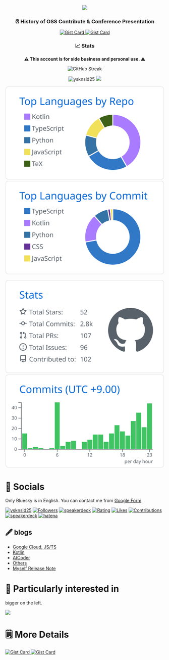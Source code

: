 <div align="center">
  <p>
    <img src="https://komarev.com/ghpvc/?username=ysknsid25" />
  </p>
</div>
<div align="center">
  <h3>⏰ History of OSS Contribute & Conference Presentation</h3>
  <p>
    <a href="https://gist.github.com/ysknsid25/636c808893a8cfe3433676b2e842db86">
      <img src="https://github-readme-stats.vercel.app/api/gist?id=636c808893a8cfe3433676b2e842db86" alt="Gist Card" />
    </a>
    <a href="https://gist.github.com/ysknsid25/69393a8630c62cf2f12da30bdd926f4f">
      <img src="https://github-readme-stats.vercel.app/api/gist?id=69393a8630c62cf2f12da30bdd926f4f" alt="Gist Card" />
    </a>
  </p>
  <h3>📈 Stats</h3>
  <p>
    <b>⚠️ This account is for side business and personal use. ⚠️</b>
  </p>
  <p>
    <img src="https://streak-stats.demolab.com?user=ysknsid25" alt="GitHub Streak" />
  </p>
  <p>
    <img height="180px" src="https://github-readme-stats.vercel.app/api/top-langs?username=ysknsid25&show_icons=true&locale=en&layout=compact" alt="ysknsid25" />
    <img height="180px" src="https://github-readme-stats.vercel.app/api?username=ysknsid25&show_icons=true&theme=transparent" />
  </p>
  <p>
    <img src="https://raw.githubusercontent.com/ysknsid25/ysknsid25/master/profile-summary-card-output/github/1-repos-per-language.svg" />
    <img src="https://raw.githubusercontent.com/ysknsid25/ysknsid25/master/profile-summary-card-output/github/2-most-commit-language.svg" />
  </p>
  <p>
    <img src="https://raw.githubusercontent.com/ysknsid25/ysknsid25/master/profile-summary-card-output/github/3-stats.svg" />
    <img src="https://raw.githubusercontent.com/ysknsid25/ysknsid25/master/profile-summary-card-output/github/4-productive-time.svg" />
  </p>
</div>

# 📱 Socials

Only Bluesky is in English. You can contact me from [Google Form](https://docs.google.com/forms/d/e/1FAIpQLSeH2yz8BRmSSYWsz_AwRfYbDZv3av4Spg__T60Wy_7dVJik0w/viewform).

<p align="left">
  <a href="https://twitter.com/ysknsid25" target="blank"><img src="https://img.shields.io/twitter/follow/ysknsid25" alt="ysknsid25" /></a>
  <a href="https://bsky.app/profile/ysknsid25.bsky.social"><img src="https://badgen.org/img/bluesky/ysknsid25.bsky.social/followers?style=plastic" alt="Followers" /></a>
  <!-- <a href="https://blog.hatena.ne.jp/ysknsid25/karanohako.hatenablog.jp/subscribe?from_url=https%3A%2F%2Fblog.inorinrinrin.com%2F&utm_source=hatena-follow-button-box&utm_medium=button&utm_campaign=subscribe_blog" target="blank"><img src="https://img.shields.io/badge/Hatena Blog-Subscribe-white" alt="hatena" /></a> -->
  <a href="https://speakerdeck.com/ysknsid25" target="blank"><img src="https://img.shields.io/badge/Speaker%20Deck-009287" alt="speakerdeck" /></a>
  <a href="https://atcoder.jp/users/ysknsid25?contestType=algo"><img src="https://badgen.org/img/atcoder/ysknsid25/rating/algorithm?style=plastic" alt="Rating" /></a>
  <a href="https://zenn.dev/yskn_sid25"><img src="https://badgen.org/img/zenn/yskn_sid25/likes?style=plastic" alt="Likes" /></a>
  <a href="https://qiita.com/ysknsid25"><img src="https://badgen.org/img/qiita/ysknsid25/contributions?style=plastic" alt="Contributions" /></a>
  <a href="https://www.instagram.com/ysknsid25/" target="blank"><img src="https://img.shields.io/badge/Instagram-E1306C" alt="speakerdeck" /></a>
  <a href="https://www.amazon.jp/hz/wishlist/ls/969G9ER8XWFW?ref_=wl_share" target="blank"><img src="https://img.shields.io/badge/Amazon-Wish%20List-white?labelColor=ff9900&color=232f3e" alt="hatena" /></a>
</p>

## 🖋 blogs

- [Google Cloud, JS/TS](https://zenn.dev/yskn_sid25)
- [Kotlin](https://qiita.com/ysknsid25)
- [AtCoder](https://github.com/ysknsid25/atcoder/wiki)
- [Others](https://blog.inorinrinrin.com/)
- [Myself Release Note](https://github.com/ysknsid25/ysknsid25/releases)

# 👀 Particularly interested in

bigger on the left.

<img src="https://skillicons.dev/icons?i=ts,js,gcp,kotlin,python&theme=light" />

# 🗒 More Details

<p>
  <a href="https://gist.github.com/ysknsid25/fc1b194fdcc76cdba4eb2cc19762f515">
    <img src="https://github-readme-stats.vercel.app/api/gist?id=fc1b194fdcc76cdba4eb2cc19762f515" alt="Gist Card" />
  </a>
  <a href="https://gist.github.com/ysknsid25/73c159fa3b5658da8beacd9b63659c60">
    <img src="https://github-readme-stats.vercel.app/api/gist?id=73c159fa3b5658da8beacd9b63659c60" alt="Gist Card" />
  </a>
</p>
